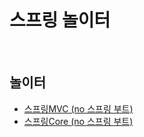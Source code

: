 # 스프링 놀이터

<br>

## 놀이터
- [스프링MVC (no 스프링 부트)](https://github.com/binghe819/spring-learning-sandbox/tree/mvc-noboot)
- [스프링Core (no 스프링 부트)](https://github.com/binghe819/spring-learning-sandbox/tree/core-noboot)
